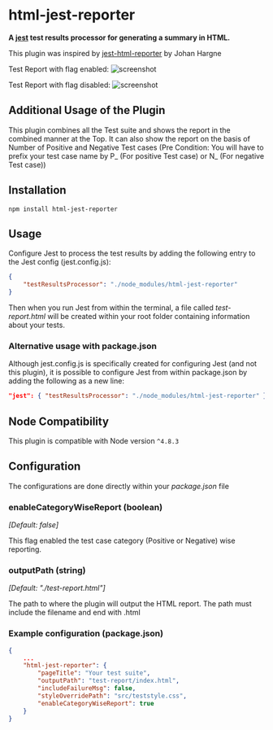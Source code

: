 # html-jest-reporter
**A [jest](https://github.com/facebook/jest) test results processor for generating a summary in HTML.**


This plugin was inspired by [jest-html-reporter](https://github.com/Hargne/jest-html-reporter) by Johan Hargne

Test Report with <enableCategoryWiseReport> flag enabled:
![screenshot](https://s18.postimg.org/v7em5oii1/Screen_Shot_2017-11-20_at_9.33.24_PM.png)
	
Test Report with <enableCategoryWiseReport> flag disabled:
![screenshot](https://s18.postimg.org/e6vpx7ft5/Screen_Shot_2017-11-20_at_9.33.49_PM.png)

## Additional Usage of the Plugin
This plugin combines all the Test suite and shows the report in the combined manner at the Top.
It can also show the report on the basis of Number of Positive and Negative Test cases (Pre Condition:
You will have to prefix your test case name by P_ (For positive Test case) or N_ (For negative Test case))

## Installation
```shell
npm install html-jest-reporter
```

## Usage
Configure Jest to process the test results by adding the following entry to the Jest config (jest.config.js):
```JSON
{
	"testResultsProcessor": "./node_modules/html-jest-reporter"
}
```
Then when you run Jest from within the terminal, a file called *test-report.html* will be created within your root folder containing information about your tests.

### Alternative usage with package.json
Although jest.config.js is specifically created for configuring Jest (and not this plugin), it is possible to configure Jest from within package.json by adding the following as a new line:
```JSON
"jest": { "testResultsProcessor": "./node_modules/html-jest-reporter" }
```

## Node Compatibility
This plugin is compatible with Node version `^4.8.3`

## Configuration
The configurations are done directly within your *package.json* file

### enableCategoryWiseReport (boolean)
*[Default: false]*

This flag enabled the test case category (Positive or Negative) wise reporting.

### outputPath (string)
*[Default: "./test-report.html"]*

The path to where the plugin will output the HTML report. The path must include the filename and end with .html


### Example configuration (package.json)
```JSON
{
	...
	"html-jest-reporter": {
		"pageTitle": "Your test suite",
		"outputPath": "test-report/index.html",
		"includeFailureMsg": false,
		"styleOverridePath": "src/teststyle.css",
		"enableCategoryWiseReport": true
	}
}
```
